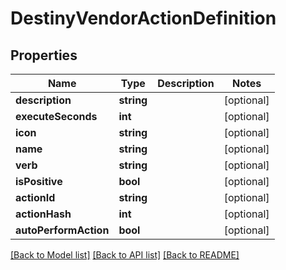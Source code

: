 # DestinyVendorActionDefinition

## Properties
Name | Type | Description | Notes
------------ | ------------- | ------------- | -------------
**description** | **string** |  | [optional] 
**executeSeconds** | **int** |  | [optional] 
**icon** | **string** |  | [optional] 
**name** | **string** |  | [optional] 
**verb** | **string** |  | [optional] 
**isPositive** | **bool** |  | [optional] 
**actionId** | **string** |  | [optional] 
**actionHash** | **int** |  | [optional] 
**autoPerformAction** | **bool** |  | [optional] 

[[Back to Model list]](../README.md#documentation-for-models) [[Back to API list]](../README.md#documentation-for-api-endpoints) [[Back to README]](../README.md)


